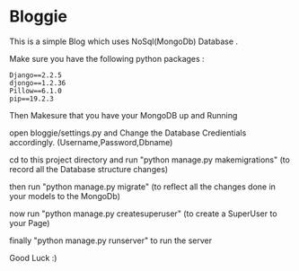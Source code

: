 # Bloggie
This is a simple Blog which uses NoSql(MongoDb) Database .

Make sure you have the following python packages :

    Django==2.2.5
    djongo==1.2.36
    Pillow==6.1.0
    pip==19.2.3

Then Makesure that you have your MongoDB up and Running 

open bloggie/settings.py  and Change the Database Credientials accordingly. (Username,Password,Dbname)

cd to this project directory and run "python manage.py makemigrations" (to record all the Database structure changes)

then run "python manage.py migrate" (to reflect all the changes done in your models to the MongoDb)

now run "python manage.py createsuperuser" (to create a SuperUser to your Page)

finally "python manage.py runserver" to run the server 

Good Luck :)
